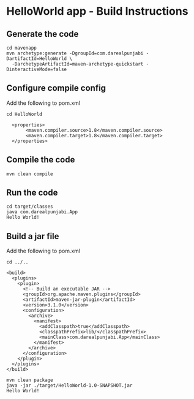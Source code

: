 # HelloWorld app - Build Instructions

## Generate the code

```
cd mavenapp
mvn archetype:generate -DgroupId=com.darealpunjabi -DartifactId=HelloWorld \
  -DarchetypeArtifactId=maven-archetype-quickstart -DinteractiveMode=false
```

## Configure compile config

Add the following to pom.xml

```
cd HelloWorld
```

```
  <properties>
       <maven.compiler.source>1.8</maven.compiler.source>
       <maven.compiler.target>1.8</maven.compiler.target>
  </properties>
```

## Compile the code

```
mvn clean compile
```

## Run the code

```
cd target/classes
java com.darealpunjabi.App
Hello World!
```

## Build a jar file

Add the following to pom.xml

```
cd ../..
```

```
<build>
  <plugins>
    <plugin>
      <!-- Build an executable JAR -->
      <groupId>org.apache.maven.plugins</groupId>
      <artifactId>maven-jar-plugin</artifactId>
      <version>3.1.0</version>
      <configuration>
        <archive>
          <manifest>
            <addClasspath>true</addClasspath>
            <classpathPrefix>lib/</classpathPrefix>
            <mainClass>com.darealpunjabi.App</mainClass>
          </manifest>
        </archive>
      </configuration>
    </plugin>
  </plugins>
</build>
```

```
mvn clean package
java -jar ./target/HelloWorld-1.0-SNAPSHOT.jar
Hello World!
```
